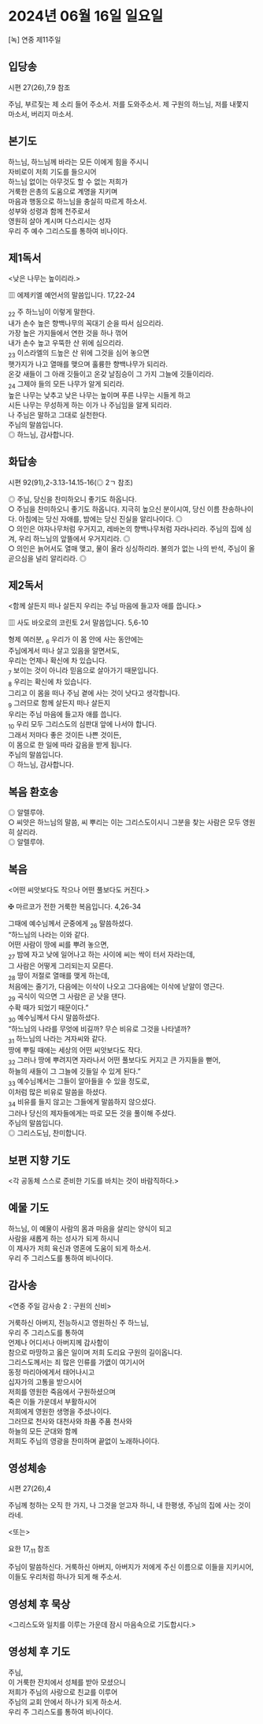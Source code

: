# 2024년 06월 16일 일요일

[녹] 연중 제11주일  


## 입당송

시편 27(26),7.9 참조

주님, 부르짖는 제 소리 들어 주소서. 저를 도와주소서. 제 구원의 하느님, 저를 내쫓지 마소서, 버리지 마소서.  
  
## 본기도

하느님, 하느님께 바라는 모든 이에게 힘을 주시니  
자비로이 저희 기도를 들으시어  
하느님 없이는 아무것도 할 수 없는 저희가  
거룩한 은총의 도움으로 계명을 지키며  
마음과 행동으로 하느님을 충실히 따르게 하소서.  
성부와 성령과 함께 천주로서  
영원히 살아 계시며 다스리시는 성자  
우리 주 예수 그리스도를 통하여 비나이다.  
  
## 제1독서

<낮은 나무는 높이리라.>

▥ 에제키엘 예언서의 말씀입니다. 17,22-24

<sub>22</sub> 주 하느님이 이렇게 말한다.  
내가 손수 높은 향백나무의 꼭대기 순을 따서 심으리라.  
가장 높은 가지들에서 연한 것을 하나 꺾어  
내가 손수 높고 우뚝한 산 위에 심으리라.  
<sub>23</sub> 이스라엘의 드높은 산 위에 그것을 심어 놓으면  
햇가지가 나고 열매를 맺으며 훌륭한 향백나무가 되리라.  
온갖 새들이 그 아래 깃들이고 온갖 날짐승이 그 가지 그늘에 깃들이리라.  
<sub>24</sub> 그제야 들의 모든 나무가 알게 되리라.  
높은 나무는 낮추고 낮은 나무는 높이며 푸른 나무는 시들게 하고  
시든 나무는 무성하게 하는 이가 나 주님임을 알게 되리라.  
나 주님은 말하고 그대로 실천한다.  
주님의 말씀입니다.  
◎ 하느님, 감사합니다.  
  
## 화답송

시편 92(91),2-3.13-14.15-16(◎ 2ㄱ 참조)

◎ 주님, 당신을 찬미하오니 좋기도 하옵니다.  
○ 주님을 찬미하오니 좋기도 하옵니다. 지극히 높으신 분이시여, 당신 이름 찬송하나이다. 아침에는 당신 자애를, 밤에는 당신 진실을 알리나이다. ◎  
○ 의인은 야자나무처럼 우거지고, 레바논의 향백나무처럼 자라나리라. 주님의 집에 심겨, 우리 하느님의 앞뜰에서 우거지리라. ◎  
○ 의인은 늙어서도 열매 맺고, 물이 올라 싱싱하리라. 불의가 없는 나의 반석, 주님이 올곧으심을 널리 알리리라. ◎  
  
## 제2독서

<함께 살든지 떠나 살든지 우리는 주님 마음에 들고자 애를 씁니다.>

▥ 사도 바오로의 코린토 2서 말씀입니다. 5,6-10

형제 여러분, <sub>6</sub> 우리가 이 몸 안에 사는 동안에는  
주님에게서 떠나 살고 있음을 알면서도,  
우리는 언제나 확신에 차 있습니다.  
<sub>7</sub> 보이는 것이 아니라 믿음으로 살아가기 때문입니다.  
<sub>8</sub> 우리는 확신에 차 있습니다.  
그리고 이 몸을 떠나 주님 곁에 사는 것이 낫다고 생각합니다.  
<sub>9</sub> 그러므로 함께 살든지 떠나 살든지  
우리는 주님 마음에 들고자 애를 씁니다.  
<sub>10</sub> 우리 모두 그리스도의 심판대 앞에 나서야 합니다.  
그래서 저마다 좋은 것이든 나쁜 것이든,  
이 몸으로 한 일에 따라 갚음을 받게 됩니다.  
주님의 말씀입니다.  
◎ 하느님, 감사합니다.  
  
## 복음 환호송

◎ 알렐루야.  
○ 씨앗은 하느님의 말씀, 씨 뿌리는 이는 그리스도이시니 그분을 찾는 사람은 모두 영원히 살리라.  
◎ 알렐루야.  
  
## 복음

<어떤 씨앗보다도 작으나 어떤 풀보다도 커진다.>

✠ 마르코가 전한 거룩한 복음입니다. 4,26-34

그때에 예수님께서 군중에게 <sub>26</sub> 말씀하셨다.  
“하느님의 나라는 이와 같다.  
어떤 사람이 땅에 씨를 뿌려 놓으면,  
<sub>27</sub> 밤에 자고 낮에 일어나고 하는 사이에 씨는 싹이 터서 자라는데,  
그 사람은 어떻게 그리되는지 모른다.  
<sub>28</sub> 땅이 저절로 열매를 맺게 하는데,  
처음에는 줄기가, 다음에는 이삭이 나오고 그다음에는 이삭에 낟알이 영근다.  
<sub>29</sub> 곡식이 익으면 그 사람은 곧 낫을 댄다.  
수확 때가 되었기 때문이다.”  
<sub>30</sub> 예수님께서 다시 말씀하셨다.  
“하느님의 나라를 무엇에 비길까? 무슨 비유로 그것을 나타낼까?  
<sub>31</sub> 하느님의 나라는 겨자씨와 같다.  
땅에 뿌릴 때에는 세상의 어떤 씨앗보다도 작다.  
<sub>32</sub> 그러나 땅에 뿌려지면 자라나서 어떤 풀보다도 커지고 큰 가지들을 뻗어,  
하늘의 새들이 그 그늘에 깃들일 수 있게 된다.”  
<sub>33</sub> 예수님께서는 그들이 알아들을 수 있을 정도로,  
이처럼 많은 비유로 말씀을 하셨다.  
<sub>34</sub> 비유를 들지 않고는 그들에게 말씀하지 않으셨다.  
그러나 당신의 제자들에게는 따로 모든 것을 풀이해 주셨다.  
주님의 말씀입니다.  
◎ 그리스도님, 찬미합니다.  
  
## 보편 지향 기도

<각 공동체 스스로 준비한 기도를 바치는 것이 바람직하다.>

  
## 예물 기도

하느님, 이 예물이 사람의 몸과 마음을 살리는 양식이 되고  
사람을 새롭게 하는 성사가 되게 하시니  
이 제사가 저희 육신과 영혼에 도움이 되게 하소서.  
우리 주 그리스도를 통하여 비나이다.  
  
## 감사송

<연중 주일 감사송 2 : 구원의 신비>

거룩하신 아버지, 전능하시고 영원하신 주 하느님,  
우리 주 그리스도를 통하여  
언제나 어디서나 아버지께 감사함이  
참으로 마땅하고 옳은 일이며 저희 도리요 구원의 길이옵니다.  
그리스도께서는 죄 많은 인류를 가엾이 여기시어  
동정 마리아에게서 태어나시고  
십자가의 고통을 받으시어  
저희를 영원한 죽음에서 구원하셨으며  
죽은 이들 가운데서 부활하시어  
저희에게 영원한 생명을 주셨나이다.  
그러므로 천사와 대천사와 좌품 주품 천사와  
하늘의 모든 군대와 함께  
저희도 주님의 영광을 찬미하며 끝없이 노래하나이다.  
  
## 영성체송

시편 27(26),4

주님께 청하는 오직 한 가지, 나 그것을 얻고자 하니, 내 한평생, 주님의 집에 사는 것이라네.  
  
<또는>  
  
요한 17,<sub>11</sub> 참조  
  
주님이 말씀하신다. 거룩하신 아버지, 아버지가 저에게 주신 이름으로 이들을 지키시어, 이들도 우리처럼 하나가 되게 해 주소서.  
## 영성체 후 묵상

<그리스도와 일치를 이루는 가운데 잠시 마음속으로 기도합시다.>  
## 영성체 후 기도

주님,  
이 거룩한 잔치에서 성체를 받아 모셨으니  
저희가 주님의 사랑으로 친교를 이루어  
주님의 교회 안에서 하나가 되게 하소서.  
우리 주 그리스도를 통하여 비나이다.